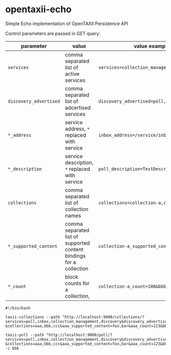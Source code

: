 # opentaxii-echo

Simple Echo implementation of OpenTAXII Persistence API

Control parameters are passed in GET query:

|        parameter         |                value                             |                value example                  |
|--------------------------|--------------------------------------------------|-----------------------------------------------|
| ``services``             | comma separated list of active services          | ``services=collection_management,discovery``  |
| ``discovery_advertised`` | comma separated list of adcertised services      | ``discovery_advertised=poll,inbox,discovery`` |
| ``*_address``            | service address, ``*`` replaced with service     | ``inbox_address=/service/inbox``              |
| ``*_description``        | service description, ``*`` replaced with service | ``poll_description=TestDescription``          |
| ``collections``          | comma separated list of collection names         | ``collections=collection-a,collection-b``     |
| ``*_supported_content``  | comma separated list of supported content bindings for a collection  | ``collection-a_supported_content=foo,bar`` |
| ``*_count``              | block counts for a collection,  | ``collection-a_count=100&bbb_count=1`` |


```
#!/bin/bash

taxii-collections --path "http://localhost:9000/collections/?services=poll,inbox,collection_management,discovery&discovery_advertised=inbox,poll&collection_management_address=/collections/&inbox_address=/some/inbox&poll_description=WHAT?&collections=aaa,bbb,ccc&aaa_supported_content=foo,bar&aaa_count=123&bbb_count=999"

taxii-poll --path "http://localhost:9000/poll/?services=poll,inbox,collection_management,discovery&discovery_advertised=inbox,poll&collection_management_address=/collections/&inbox_address=/some/inbox&poll_description=WHAT?&collections=aaa,bbb,ccc&aaa_supported_content=foo,bar&aaa_count=123&bbb_count=999&blocks_count=100" -c bbb
```
